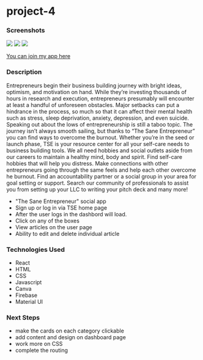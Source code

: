 # project-4

###  Screenshots 
![](https://imgur.com/MWpHWI3.png)
![](https://imgur.com/MWpHWI3.png)
![](https://imgur.com/VvdzgK2.png)

[You can join my app here](https://rocky-fjord-07271.herokuapp.com/)


### Description
Entrepreneurs begin their business building journey with bright ideas, optimism, and motivation on hand. While they’re investing thousands of hours in research and execution, entrepreneurs presumably will encounter at least a handful of unforeseen obstacles. Major setbacks can put a hindrance in the process, so much so that it can affect their mental health such as stress, sleep deprivation, anxiety, depression, and even suicide. Speaking out about the lows of entrepreneurship is still a taboo topic. The journey isn’t always smooth sailing, but thanks to “The Sane Entrepreneur” you can find ways to overcome the burnout. Whether you’re in the seed or launch phase, TSE is your resource center for all your self-care needs to business building tools. We all need hobbies and social outlets aside from our careers to maintain a healthy mind, body and spirit. Find self-care hobbies that will help you distress. Make connections with other entrepreneurs going through the same feels and help each other overcome he burnout. Find an accountability partner or a social group in your area for goal setting or support. Search our community of professionals to assist you from setting up your LLC to writing your pitch deck and many more!

- "The Sane Entrepreneur" social app  
- Sign up or log in via TSE home page
- After the user logs in the dashbord will load.
- Click on any of the boxes
- View articles on the user page
- Ability to edit and delete individual article

### Technologies Used
- React
- HTML
- CSS
- Javascript
- Canva
- Firebase
- Material UI

### Next Steps
- make the cards on each category clickable
- add content and design on dashboard page
- work more on CSS
- complete the routing
